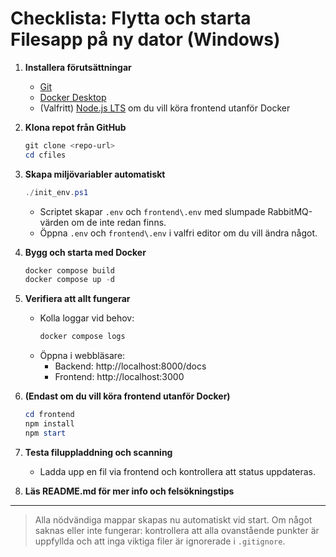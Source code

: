 # Checklista: Flytta och starta Filesapp på ny dator (Windows)

1. **Installera förutsättningar**
   - [Git](https://git-scm.com/download/win)
   - [Docker Desktop](https://www.docker.com/products/docker-desktop/)
   - (Valfritt) [Node.js LTS](https://nodejs.org/) om du vill köra frontend utanför Docker

2. **Klona repot från GitHub**
   ```powershell
   git clone <repo-url>
   cd cfiles
   ```

3. **Skapa miljövariabler automatiskt**
   ```powershell
   ./init_env.ps1
   ```
   - Scriptet skapar `.env` och `frontend\.env` med slumpade RabbitMQ-värden om de inte redan finns.
   - Öppna `.env` och `frontend\.env` i valfri editor om du vill ändra något.

4. **Bygg och starta med Docker**
   ```powershell
   docker compose build
   docker compose up -d
   ```

5. **Verifiera att allt fungerar**
   - Kolla loggar vid behov:
     ```powershell
     docker compose logs
     ```
   - Öppna i webbläsare:
     - Backend: http://localhost:8000/docs
     - Frontend: http://localhost:3000

6. **(Endast om du vill köra frontend utanför Docker)**
   ```powershell
   cd frontend
   npm install
   npm start
   ```

7. **Testa filuppladdning och scanning**
   - Ladda upp en fil via frontend och kontrollera att status uppdateras.

8. **Läs README.md för mer info och felsökningstips**

---

> Alla nödvändiga mappar skapas nu automatiskt vid start. Om något saknas eller inte fungerar: kontrollera att alla ovanstående punkter är uppfyllda och att inga viktiga filer är ignorerade i `.gitignore`.
